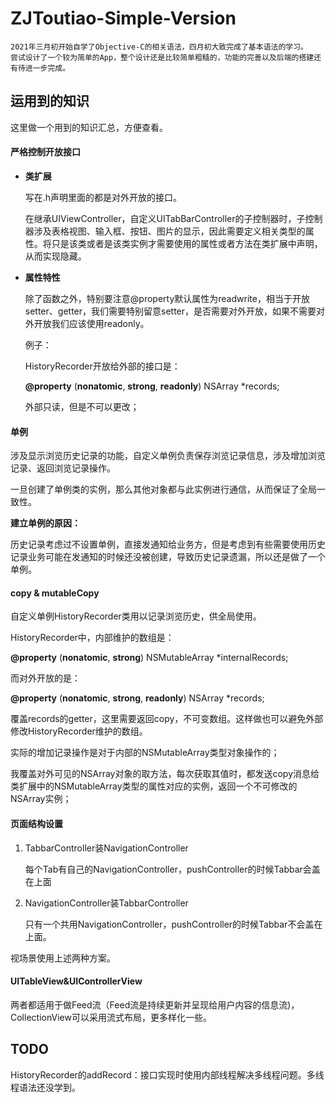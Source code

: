 # ZJToutiao-Simple-Version

```
2021年三月初开始自学了Objective-C的相关语法，四月初大致完成了基本语法的学习。
尝试设计了一个较为简单的App，整个设计还是比较简单粗糙的，功能的完善以及后端的搭建还有待进一步完成。
```



## 运用到的知识

这里做一个用到的知识汇总，方便查看。



#### 严格控制开放接口

- **类扩展**

  写在.h声明里面的都是对外开放的接口。

  在继承UIViewController，自定义UITabBarController的子控制器时，子控制器涉及表格视图、输入框、按钮、图片的显示，因此需要定义相关类型的属性。将只是该类或者是该类实例才需要使用的属性或者方法在类扩展中声明，从而实现隐藏。

- **属性特性**

  除了函数之外，特别要注意@property默认属性为readwrite，相当于开放setter、getter，我们需要特别留意setter，是否需要对外开放，如果不需要对外开放我们应该使用readonly。

  例子：

  HistoryRecorder开放给外部的接口是：

  **@property** (**nonatomic**, **strong**, **readonly**) NSArray *records;

  外部只读，但是不可以更改；



#### 单例

涉及显示浏览历史记录的功能，自定义单例负责保存浏览记录信息，涉及增加浏览记录、返回浏览记录操作。

一旦创建了单例类的实例，那么其他对象都与此实例进行通信，从而保证了全局一致性。

**建立单例的原因：**

历史记录考虑过不设置单例，直接发通知给业务方，但是考虑到有些需要使用历史记录业务可能在发通知的时候还没被创建，导致历史记录遗漏，所以还是做了一个单例。



#### copy & mutableCopy

自定义单例HistoryRecorder类用以记录浏览历史，供全局使用。

HistoryRecorder中，内部维护的数组是：

**@property** (**nonatomic**, **strong**) NSMutableArray *internalRecords;

而对外开放的是：

**@property** (**nonatomic**, **strong**, **readonly**) NSArray *records;

覆盖records的getter，这里需要返回copy，不可变数组。这样做也可以避免外部修改HistoryRecorder维护的数组。

实际的增加记录操作是对于内部的NSMutableArray类型对象操作的；

我覆盖对外可见的NSArray对象的取方法，每次获取其值时，都发送copy消息给类扩展中的NSMutableArray类型的属性对应的实例，返回一个不可修改的NSArray实例；



#### 页面结构设置

1. TabbarController装NavigationController

   每个Tab有自己的NavigationController，pushController的时候Tabbar会盖在上面

2. NavigationController装TabbarController

   只有一个共用NavigationController，pushController的时候Tabbar不会盖在上面。

视场景使用上述两种方案。



#### UITableView&UIControllerView

两者都适用于做Feed流（Feed流是持续更新并呈现给用户内容的信息流)，CollectionView可以采用流式布局，更多样化一些。




## TODO

HistoryRecorder的addRecord：接口实现时使用内部线程解决多线程问题。多线程语法还没学到。







